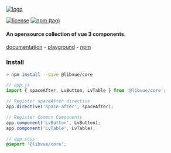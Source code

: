 [![logo](https://github.com/libvue/core/raw/main/public/logo.svg)](https://github.com/libvue/core/raw/main/public/logo.svg)

[![license](https://img.shields.io/badge/license-MIT-blue)](https://img.shields.io/badge/license-MIT-blue)
[![npm (tag)](https://img.shields.io/npm/v/@libvue/core/latest?label=npm%20package)](https://badge.fury.io/js/@libvue%2Fcore)

#### An opensource collection of vue 3 components.

[documentation](https://libvue.github.io/core/) - [playground](https://libvue.github.io/core/#/playground) - [npm](https://www.npmjs.com/package/@libvue/core)

### Install

```bash
> npm install --save @libvue/core
```

```js
// app.js
import { spaceAfter, LvButton, LvTable } from '@libvue/core';

// Register spaceAfter directive
app.directive('space-after', spaceAfter);

// Register Common Components
app.component('LvButton', LvButton);
app.component('LvTable', LvTable);

```

```scss
// app.scss
@import '@libvue/core';
```
